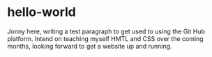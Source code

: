 # hello-world


Jonny here, writing a test paragraph to get used to using the Git Hub platform. Intend on teaching myself HMTL and CSS over the coming months, looking forward to get a website up and running.
